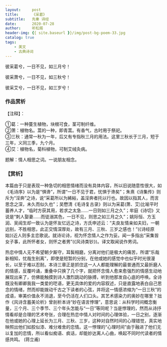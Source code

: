 ```yaml
---
layout:     post
title:      《采葛》
subtitle:   先秦 诗经
date:       2020-07-28
author:     听松阁
header-img: {{ site.baseurl }}/img/post-bg-poem-33.jpg
catalog: true
tags:
    - 美文
    - 古典诗词
---
```


彼采葛兮，一日不见，如三月兮！

彼采萧兮，一日不见，如三秋兮！

彼采艾兮，一日不见，如三岁兮！


### 作品赏析
【注释】：

①葛：一种蔓生植物，块根可食，茎可制纤维。<br>
②萧：植物名。蒿的一种，即青蒿。有香气，古时用于祭祀。　<br>
③三秋：通常一秋为一年，后又有专指秋三月的用法。这里三秋长于三月，短于三年，义同三季，九个月。<br>
④艾：植物名，菊科植物，可制艾绒灸病。<br>

题解：情人相思之词。一说朋友相念。<br>

### 【赏析】
本篇由于只是表现一种急切的相思情绪而没有具体内容，所以旧说随意性很大，如《毛诗序》以为是“惧谗”，所谓“一日不见于君，忧惧于谗矣”；朱熹《诗集传》则斥为“淫奔”之诗，说“采葛所以为絺綌，盖淫奔者托以行也。故因以指其人，而言思念之深，未久而似久也”；吴懋清《毛诗复古录》则以为采葛(萧、艾)比喻平时蓄养人才，“临时方获其用，若求之太急……一日则如三月之久”；牟庭《诗切》又说是“刺人娶妻……而徒溺其色，一日不见，则思之如三月之久”；姚际恒、方玉润、吴闿生却一致认为是怀友忆远之诗，方氏申述云：“夫良友情亲如夫妇，一朝远别，不胜相思，此正交情深厚处，故有三月、三秋、三岁之感也！”(《诗经原始》)近人则多主恋歌说。就诗论诗，视为怀念情人之作为妥。闻一多指出“采集皆女子事，此所怀者女，则怀之者男”(《风诗类钞》)。译文取闻说作男词。

热恋中情人无不希望朝夕厮守，耳鬓相磨，分离对他们是极大的痛苦，所谓“乐哉新相知，忧哉生别离”，即使是短暂的分别，在他或她的感觉中也似乎时光很漫长，以至于难以忍耐。本诗三章正是抓住这一人人都能理解的最普通而又最折磨人的情感，反覆吟诵，重叠中只换了几个字，就把怀念情人愈来愈强烈的情感生动地展现出来了，仿佛能触摸到诗人激烈跳动的脉搏，听到他那发自心底的呼唤。全诗既没有卿卿我我一类爱的呓语，更无具体的爱的内容叙述，只是直露地表白自己思念的情绪，然而却能拨动千古之下读者的心弦，并将这一情感浓缩为“一日三秋”的成语，审美价值永不消退，至今仍活在人们口头。其艺术感染力的奥妙在哪里？拙作《风诗含蓄美论析》曾剖析本诗“妙在语言悖理”，意思说：从科学时间概念衡量，三个月、三个季节、三个年头怎能与“一日”等同呢？当是悖理的，然而从诗抒情看却是合理的艺术夸张，合理在热恋中情人对时间的心理体验，一日之别，逐渐在他或她的心理上延长为三月、三秋、三岁，这种对自然时间的心理错觉，真实地映照出他们如胶似漆、难分难舍的恋情。这一悖理的“心理时间”由于融进了他们无以复加的恋情，所以看似痴语、疯话，却能妙达离人心曲，唤起不同时代读者的情感共鸣。 (蒋立甫)
